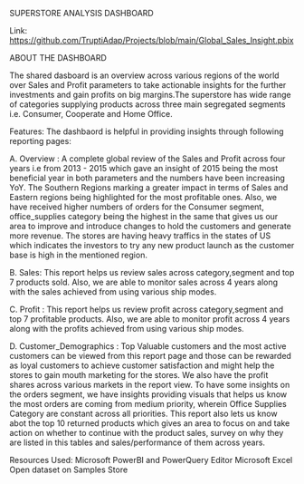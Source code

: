 SUPERSTORE ANALYSIS DASHBOARD

Link: https://github.com/TruptiAdap/Projects/blob/main/Global_Sales_Insight.pbix

ABOUT THE DASHBOARD

The shared dasboard is an overview across various regions of the world over Sales and Profit parameters to take actionable insights for the further investments and gain profits on big margins.The superstore has wide range of categories supplying products across three main segregated segments i.e. Consumer, Cooperate and Home Office.

Features: The dashbaord is helpful in providing insights through following reporting pages:

A. Overview : A complete global review of the Sales and Profit across four years i.e from 2013 - 2015 which gave an insight of 2015 being the most beneficial year in both parameters and the numbers have been increasing YoY. The Southern Regions marking a greater impact in terms of Sales and Eastern regions being highlighted for the most profitable ones. Also, we have received higher numbers of orders for the Consumer segment, office_supplies category being the highest in the same that gives us our area to improve and introduce changes to hold the customers and generate more revenue. The stores are having heavy traffics in the states of US which indicates the investors to try any new product launch as the customer base is high in the mentioned region.

B. Sales: This report helps us review sales across category,segment and top 7 products sold. Also, we are able to monitor sales across 4 years along with the sales achieved from using various ship modes.

C. Profit : This report helps us review profit across category,segment and top 7 profitable products. Also, we are able to monitor profit across 4 years along with the profits achieved from using various ship modes.

D. Customer_Demographics : Top Valuable customers and the most active customers can be viewed from this report page and those can be rewarded as loyal customers to achieve customer satisfaction and might help the stores to gain mouth marketing for the stores. We also have the profit shares across various markets in the report view. To have some insights on the orders segment, we have insights providing visuals that helps us know the most orders are coming from medium priority, wherein Office Supplies Category are constant across all priorities. This report also lets us know abot the top 10 returned products which gives an area to focus on and take action on whether to continue with the product sales, survey on why they are listed in this tables and sales/performance of them across years.

Resources Used: Microsoft PowerBI and PowerQuery Editor Microsoft Excel Open dataset on Samples Store
